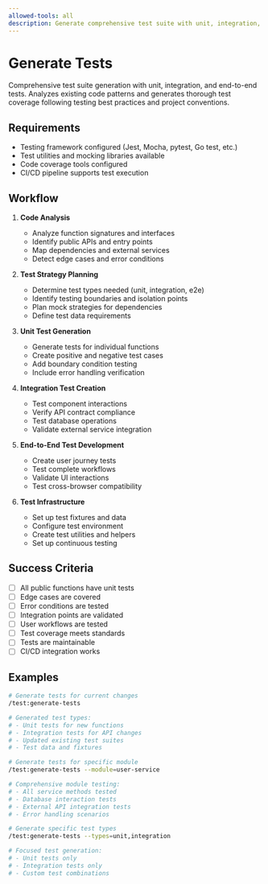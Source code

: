 ```yaml
---
allowed-tools: all
description: Generate comprehensive test suite with unit, integration, and end-to-end tests following testing best practices
---
```


# Generate Tests

Comprehensive test suite generation with unit, integration, and end-to-end tests. Analyzes existing code patterns and generates thorough test coverage following testing best practices and project conventions.

## Requirements

- Testing framework configured (Jest, Mocha, pytest, Go test, etc.)
- Test utilities and mocking libraries available
- Code coverage tools configured
- CI/CD pipeline supports test execution

## Workflow

1. **Code Analysis**

   - Analyze function signatures and interfaces
   - Identify public APIs and entry points
   - Map dependencies and external services
   - Detect edge cases and error conditions

2. **Test Strategy Planning**

   - Determine test types needed (unit, integration, e2e)
   - Identify testing boundaries and isolation points
   - Plan mock strategies for dependencies
   - Define test data requirements

3. **Unit Test Generation**

   - Generate tests for individual functions
   - Create positive and negative test cases
   - Add boundary condition testing
   - Include error handling verification

4. **Integration Test Creation**

   - Test component interactions
   - Verify API contract compliance
   - Test database operations
   - Validate external service integration

5. **End-to-End Test Development**

   - Create user journey tests
   - Test complete workflows
   - Validate UI interactions
   - Test cross-browser compatibility

6. **Test Infrastructure**
   - Set up test fixtures and data
   - Configure test environment
   - Create test utilities and helpers
   - Set up continuous testing

## Success Criteria

- [ ] All public functions have unit tests
- [ ] Edge cases are covered
- [ ] Error conditions are tested
- [ ] Integration points are validated
- [ ] User workflows are tested
- [ ] Test coverage meets standards
- [ ] Tests are maintainable
- [ ] CI/CD integration works

## Examples

```bash
# Generate tests for current changes
/test:generate-tests

# Generated test types:
# - Unit tests for new functions
# - Integration tests for API changes
# - Updated existing test suites
# - Test data and fixtures
```

```bash
# Generate tests for specific module
/test:generate-tests --module=user-service

# Comprehensive module testing:
# - All service methods tested
# - Database interaction tests
# - External API integration tests
# - Error handling scenarios
```

```bash
# Generate specific test types
/test:generate-tests --types=unit,integration

# Focused test generation:
# - Unit tests only
# - Integration tests only
# - Custom test combinations
```
